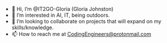 - 👋 Hi, I’m @IT2GO-Gloria (Gloria Johnston)
- 👀 I’m interested in AI, IT, being outdoors.
- 💞️ I’m looking to collaborate on projects that will expand on my skills/knowledge.
- 📫 How to reach me at CodingEngineers@protonmail.com
